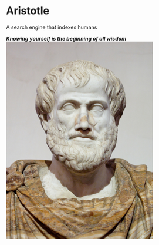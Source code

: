 # Aristotle

A search engine that indexes humans


***Knowing yourself is the beginning of all wisdom***
![Aristotle](small_aristotle.jpg)
